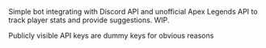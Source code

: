 Simple bot integrating with Discord API and unofficial Apex Legends API to track player stats and provide suggestions. WIP.

Publicly visible API keys are dummy keys for obvious reasons
